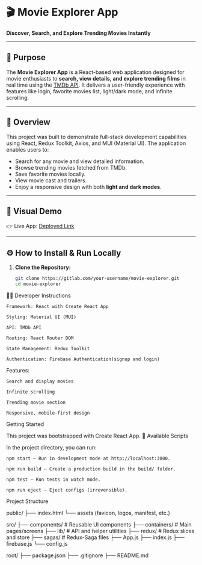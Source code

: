 # 🎬 Movie Explorer App

**Discover, Search, and Explore Trending Movies Instantly**

---

## 📌 Purpose

The **Movie Explorer App** is a React-based web application designed for movie enthusiasts to **search, view details, and explore trending films** in real time using the [TMDb API](https://developers.themoviedb.org/3). It delivers a user-friendly experience with features like login, favorite movies list, light/dark mode, and infinite scrolling.

---

## 🧭 Overview

This project was built to demonstrate full-stack development capabilities using React, Redux Toolkit, Axios, and MUI (Material UI). The application enables users to:

- Search for any movie and view detailed information.
- Browse trending movies fetched from TMDb.
- Save favorite movies locally.
- View movie cast and trailers.
- Enjoy a responsive design with both **light and dark modes**.

---

## 🎥 Visual Demo

👉 Live App: [Deployed Link](https://aesthetic-daifuku-364cd3.netlify.app)

---

## ⚙️ How to Install & Run Locally

1. **Clone the Repository:**
   ```bash
   git clone https://gitlab.com/your-username/movie-explorer.git
   cd movie-explorer
   ```

🧑‍💻 Developer Instructions

    Framework: React with Create React App

    Styling: Material UI (MUI)

    API: TMDb API

    Routing: React Router DOM

    State Management: Redux Toolkit

    Authentication: Firebase Authentication(signup and login)

Features:

    Search and display movies

    Infinite scrolling

    Trending movie section

    Responsive, mobile-first design

Getting Started

This project was bootstrapped with Create React App.
🔧 Available Scripts

In the project directory, you can run:

    npm start – Run in development mode at http://localhost:3000.

    npm run build – Create a production build in the build/ folder.

    npm test – Run tests in watch mode.

    npm run eject – Eject configs (irreversible).

Project Structure

public/
├── index.html
└── assets (favicon, logos, manifest, etc.)

src/
├── components/ # Reusable UI components
├── containers/ # Main pages/screens
├── lib/ # API and helper utilities
├── redux/ # Redux slices and store
├── sagas/ # Redux-Saga files
├── App.js
├── index.js
├── firebase.js
└── config.js

root/
├── package.json
├── .gitignore
├── README.md
